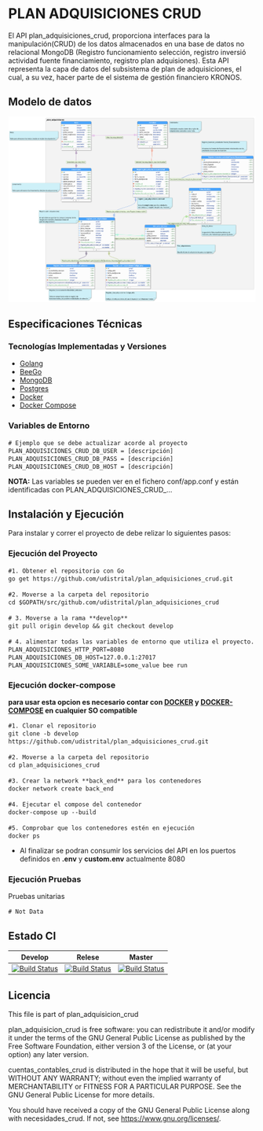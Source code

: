 # PLAN ADQUISICIONES CRUD

El API plan_adquisiciones_crud, proporciona interfaces para la manipulación(CRUD) de los datos almacenados en una base de datos no relacional MongoDB (Registro funcionamiento selección, registro inversió actividad fuente financiamiento, registro plan adquisiones).
Esta API representa la capa de datos del subsistema de plan de adquisiciones, el cual, a su vez, hacer parte de el sistema de gestión financiero KRONOS.



## Modelo de datos
![mbd](modelobd.png)


## Especificaciones Técnicas

### Tecnologías Implementadas y Versiones
* [Golang](https://github.com/udistrital/introduccion_oas/blob/master/instalacion_de_herramientas/golang.md)
* [BeeGo](https://github.com/udistrital/introduccion_oas/blob/master/instalacion_de_herramientas/beego.md)
* [MongoDB](https://docs.mongodb.com/manual/)
* [Postgres](https://github.com/udistrital/lineamientos_oas/blob/master/instalacion_de_herramientas/postgres.md)
* [Docker](https://docs.docker.com/engine/install/ubuntu/)
* [Docker Compose](https://docs.docker.com/compose/)


### Variables de Entorno
```shell
# Ejemplo que se debe actualizar acorde al proyecto
PLAN_ADQUISICIONES_CRUD_DB_USER = [descripción]
PLAN_ADQUISICIONES_CRUD_DB_PASS = [descripción]
PLAN_ADQUISICIONES_CRUD_DB_HOST = [descripción]
```
**NOTA:** Las variables se pueden ver en el fichero conf/app.conf y están identificadas con PLAN_ADQUISICIONES_CRUD_...


## Instalación y Ejecución

Para instalar y correr el proyecto de debe relizar lo siguientes pasos:

### Ejecución del Proyecto
```shell
#1. Obtener el repositorio con Go
go get https://github.com/udistrital/plan_adquisiciones_crud.git

#2. Moverse a la carpeta del repositorio
cd $GOPATH/src/github.com/udistrital/plan_adquisiciones_crud

# 3. Moverse a la rama **develop**
git pull origin develop && git checkout develop

# 4. alimentar todas las variables de entorno que utiliza el proyecto.
PLAN_ADQUISICIONES_HTTP_PORT=8080 PLAN_ADQUISICIONES_DB_HOST=127.0.0.1:27017 PLAN_ADQUISICIONES_SOME_VARIABLE=some_value bee run
```

### Ejecución docker-compose

**para usar esta opcion es necesario contar con [DOCKER](https://docs.docker.com/) y [DOCKER-COMPOSE](https://docs.docker.com/compose/) en cualquier SO compatible**

```shell
#1. Clonar el repositorio
git clone -b develop https://github.com/udistrital/plan_adquisiciones_crud.git

#2. Moverse a la carpeta del repositorio
cd plan_adquisiciones_crud

#3. Crear la network **back_end** para los contenedores
docker network create back_end

#4. Ejecutar el compose del contenedor
docker-compose up --build

#5. Comprobar que los contenedores estén en ejecución
docker ps
```
- Al finalizar se podran consumir los servicios del API en los puertos definidos en **.env** y **custom.env** actualmente 8080

### Ejecución Pruebas

Pruebas unitarias
```shell
# Not Data
```

## Estado CI
| Develop | Relese  | Master |
| -- | -- | -- |
| [![Build Status](https://hubci.portaloas.udistrital.edu.co/api/badges/udistrital/plan_adquisiciones_crud/status.svg?ref=refs/heads/develop)](https://hubci.portaloas.udistrital.edu.co/udistrital/cuentas_contables_crud) | [![Build Status](https://hubci.portaloas.udistrital.edu.co/api/badges/udistrital/plan_adquisiciones_crud/status.svg?ref=refs/heads/release)](https://hubci.portaloas.udistrital.edu.co/udistrital/cuentas_contables_crud) | [![Build Status](https://hubci.portaloas.udistrital.edu.co/api/badges/udistrital/plan_adquisiciones_crud/status.svg?ref=refs/heads/master)](https://hubci.portaloas.udistrital.edu.co/udistrital/cuentas_contables_crud) |



## Licencia
This file is part of plan_adquisicion_crud

plan_adquisicion_crud is free software: you can redistribute it and/or modify it under the terms of the GNU General Public License as published by the Free Software Foundation, either version 3 of the License, or (at your option) any later version.

cuentas_contables_crud is distributed in the hope that it will be useful, but WITHOUT ANY WARRANTY; without even the implied warranty of MERCHANTABILITY or FITNESS FOR A PARTICULAR PURPOSE. See the GNU General Public License for more details.

You should have received a copy of the GNU General Public License along with necesidades_crud. If not, see https://www.gnu.org/licenses/.




